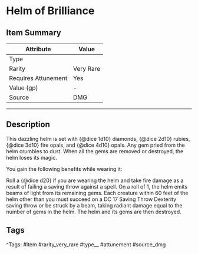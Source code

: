 # Helm of Brilliance

## Item Summary

| Attribute            | Value                        |
|----------------------|------------------------------|
| Type                 |   |
| Rarity               | Very Rare             |
| Requires Attunement  | Yes                |
| Value (gp)           | -    |
| Source               | DMG |

---

## Description

This dazzling helm is set with {@dice 1d10} diamonds, {@dice 2d10} rubies, {@dice 3d10} fire opals, and {@dice 4d10} opals. Any gem pried from the helm crumbles to dust. When all the gems are removed or destroyed, the helm loses its magic.

You gain the following benefits while wearing it:

Roll a {@dice d20} if you are wearing the helm and take fire damage as a result of failing a saving throw against a spell. On a roll of 1, the helm emits beams of light from its remaining gems. Each creature within 60 feet of the helm other than you must succeed on a DC 17 Saving Throw Dexterity saving throw or be struck by a beam, taking radiant damage equal to the number of gems in the helm. The helm and its gems are then destroyed.

## Tags

^Tags: #item #rarity_very_rare #type__ #attunement #source_dmg